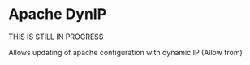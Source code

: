 Apache DynIP
============

THIS IS STILL IN PROGRESS

Allows updating of apache configuration with dynamic IP (Allow from)
